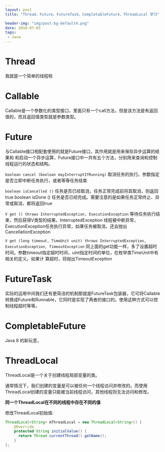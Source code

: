 ```yaml
---
layout: post
title: "Thread、Future、FutureTask、CompletableFuture、ThreadLocal 学习"

header-img: "img/post-bg-default4.png"
date: 2016-07-03
tags: 
 - Java
---
```


# Thread

我就是一个简单的线程啦

# Callable

Callable是一个参数化的类型接口，里面只有一个call方法，但是该方法是有返回值的，而且返回值类型就是参数类型。

# Future

与Callable接口相配套使用的就是Future接口，其作用就是用来保存异步运算的结果和
和启动一个异步运算，Future接口中一共有五个方法，分别用来查询和控制线程运行的状态和结构。

  ` boolean cancel (boolean mayInterruptIfRunning) ` 取消任务的执行。参数指定是否立即中断任务执行，或者等等任务结束

  ` boolean isCancelled () ` 任务是否已经取消，任务正常完成前将其取消，则返回 true
boolean isDone () 任务是否已经完成。需要注意的是如果任务正常终止、异常或取消，都将返回true

  ` V get () throws InterruptedException, ExecutionException ` 等待任务执行结束，然后获得V类型的结果。InterruptedException 线程被中断异常， ExecutionException任务执行异常，如果任务被取消，还会抛出CancellationException

  ` V get (long timeout, TimeUnit unit) throws InterruptedException, ExecutionException, TimeoutException ` 同上面的get功能一样，多了设置超时时间。参数timeout指定超时时间，uint指定时间的单位，在枚举类TimeUnit中有相关的定义。如果计 算超时，将抛出TimeoutException


# FutureTask

实际的运用中间我们还有更简洁的机制那就是FutureTask包装器，它可将Callable转换成Future和Runnable，它同时是实现了两者的接口的。使用这种方式可以控制线程超时等等。

# CompletableFuture

Java 8 的新玩意，

# ThreadLocal

ThreadLocal是一个关于创建线程局部变量的类。

通常情况下，我们创建的变量是可以被任何一个线程访问并修改的。而使用ThreadLocal创建的变量只能被当前线程访问，其他线程则无法访问和修改。

**同一个ThreadLocal在不同的线程中存在不同的值**


修改ThreadLocal初始值:

```java
ThreadLocal<String> mThreadLocal = new ThreadLocal<String>() {
    @Override
    protected String initialValue() {
      return Thread.currentThread().getName();
    }
};
```